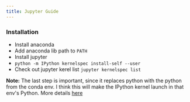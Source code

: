 ```yaml
---
title: Jupyter Guide
---
```


### Installation

* Install anaconda
* Add anaconda lib path to `PATH`
* Install jupyter
* `python -m IPython kernelspec install-self --user`
* Check out jupyter kerel list `jupyter kernelspec list`

**Note:**
The last step is important, since it replaces python with the python from the conda env.
I think this will make the IPython kernel launch in that env's Python.
More details [here](http://jupyter-client.readthedocs.io/en/latest/kernels.html#kernelspecs)

